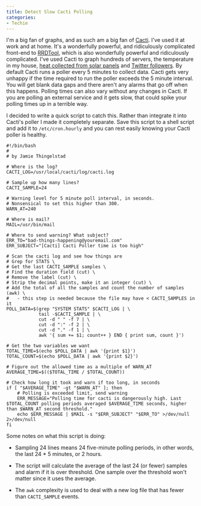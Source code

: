 ```yaml
---
title: Detect Slow Cacti Polling
categories:
- Techie
---
```


I'm a big fan of graphs, and as such am a big fan of [Cacti](http://www.cacti.net/). I've used it at work and at home. It's a wonderfully powerful, and ridiculously complicated front-end to [RRDTool](http://oss.oetiker.ch/rrdtool/), which is also wonderfully powerful and ridiculously complicated. I've used Cacti to graph hundreds of servers, the temperature in my house, [heat collected from solar panels](/thingelstad/solar-panels-started) and [Twitter followers](/thingelstad/tracking-twitter-followers-with-cacti).
By default Cacti runs a poller every 5 minutes to collect data. Cacti gets very unhappy if the time required to run the poller exceeds the 5 minute interval. You will get blank data gaps and there aren't any alarms that go off when this happens. Polling times can also vary without any changes in Cacti. If you are polling an external service and it gets slow, that could spike your polling times up in a terrible way.

I decided to write a quick script to catch this. Rather than integrate it into Cacti's poller I made it completely separate. Save this script to a shell script and add it to `/etc/cron.hourly` and you can rest easily knowing your Cacti poller is healthy.



    
    
    #!/bin/bash
    #
    # by Jamie Thingelstad
    
    # Where is the log?
    CACTI_LOG=/usr/local/cacti/log/cacti.log
    
    # Sample up how many lines?
    CACTI_SAMPLE=24
    
    # Warning level for 5 minute poll interval, in seconds.
    # Nonsensical to set this higher than 300.
    WARN_AT=240
    
    # Where is mail?
    MAIL=/usr/bin/mail
    
    # Where to send warning? What subject?
    ERR_TO="bad-things-happening@youremail.com"
    ERR_SUBJECT="[Cacti] Cacti Poller time is too high"
    
    # Scan the cacti log and see how things are
    # Grep for STATS \
    # Get the last CACTI_SAMPLE samples \
    # Find the duration field (cut) \
    # Remove the label (cut) \
    # Strip the decimal points, make it an integer (cut) \
    # Add the total of all the samples and count the number of samples (awk) \
    #   - this step is needed because the file may have < CACTI_SAMPLES in it
    POLL_DATA=$(grep "SYSTEM STATS" $CACTI_LOG | \
                tail -$CACTI_SAMPLE | \
                cut -d " " -f 7 | \
                cut -d ":" -f 2 | \
                cut -d "." -f 1 | \
                awk '{ sum += $1; count++ } END { print sum, count }')
    
    # Get the two variables we want
    TOTAL_TIME=$(echo $POLL_DATA | awk '{print $1}')
    TOTAL_COUNT=$(echo $POLL_DATA | awk '{print $2}')
    
    # Figure out the allowed time as a multiple of WARN_AT
    AVERAGE_TIME=$(($TOTAL_TIME / $TOTAL_COUNT))
    
    # Check how long it took and warn if too long, in seconds
    if [ "$AVERAGE_TIME" -gt "$WARN_AT" ]; then
        # Polling is exceeded limit, send warning
        ERR_MESSAGE="Polling time for cacti is dangerously high. Last $TOTAL_COUNT polling periods averaged $AVERAGE_TIME seconds, higher than $WARN_AT second threshold."
        echo $ERR_MESSAGE | $MAIL -s "$ERR_SUBJECT" "$ERR_TO" >/dev/null 2>/dev/null
    fi
    

Some notes on what this script is doing:



  * Sampling 24 lines means 24 five-minute polling periods, in other words, the last 24 * 5 minutes, or 2 hours.


  * The script will calculate the average of the last 24 (or fewer) samples and alarm if it is over threshold. One sample over the threshold won't matter since it uses the average.


  * The `awk` complexity is used to deal with a new log file that has fewer than `CACTI_SAMPLE` events.


